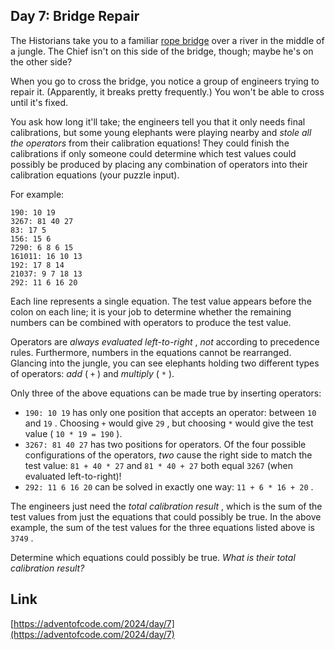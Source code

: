 ## Day 7: Bridge Repair

The Historians take you to a familiar [rope bridge](/2022/day/9) over a river in the middle of a jungle. The Chief isn't on this side of the bridge, though; maybe he's on the other side?

When you go to cross the bridge, you notice a group of engineers trying to repair it. (Apparently, it breaks pretty frequently.) You won't be able to cross until it's fixed.

You ask how long it'll take; the engineers tell you that it only needs final calibrations, but some young elephants were playing nearby and _stole all the operators_ from their calibration equations! They could finish the calibrations if only someone could determine which test values could possibly be produced by placing any combination of operators into their calibration equations (your puzzle input).

For example:

```
190: 10 19
3267: 81 40 27
83: 17 5
156: 15 6
7290: 6 8 6 15
161011: 16 10 13
192: 17 8 14
21037: 9 7 18 13
292: 11 6 16 20
```

Each line represents a single equation. The test value appears before the colon on each line; it is your job to determine whether the remaining numbers can be combined with operators to produce the test value.

Operators are _always evaluated left-to-right_ , _not_ according to precedence rules. Furthermore, numbers in the equations cannot be rearranged. Glancing into the jungle, you can see elephants holding two different types of operators: _add_ ( `+` ) and _multiply_ ( `*` ).

Only three of the above equations can be made true by inserting operators:

- `190: 10 19` has only one position that accepts an operator: between `10` and `19` . Choosing `+` would give `29` , but choosing `*` would give the test value ( `10 * 19 = 190` ).
- `3267: 81 40 27` has two positions for operators. Of the four possible configurations of the operators, _two_ cause the right side to match the test value: `81 + 40 * 27` and `81 * 40 + 27` both equal `3267` (when evaluated left-to-right)!
- `292: 11 6 16 20` can be solved in exactly one way: `11 + 6 * 16 + 20` .

The engineers just need the _total calibration result_ , which is the sum of the test values from just the equations that could possibly be true. In the above example, the sum of the test values for the three equations listed above is `3749` .

Determine which equations could possibly be true. _What is their total calibration result?_

## Link

[https://adventofcode.com/2024/day/7](https://adventofcode.com/2024/day/7)
